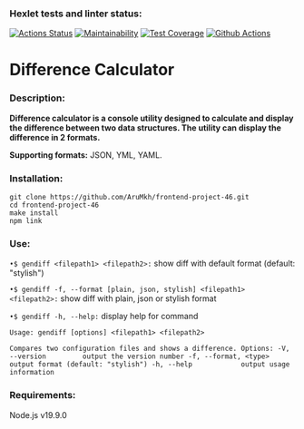 ### Hexlet tests and linter status:
[![Actions Status](https://github.com/AruMkh/frontend-project-46/workflows/hexlet-check/badge.svg)](https://github.com/AruMkh/frontend-project-46/actions)
[![Maintainability](https://api.codeclimate.com/v1/badges/41f42f0bf1b2e63d4c0c/maintainability)](https://codeclimate.com/github/AruMkh/frontend-project-46/maintainability)
[![Test Coverage](https://api.codeclimate.com/v1/badges/41f42f0bf1b2e63d4c0c/test_coverage)](https://codeclimate.com/github/AruMkh/frontend-project-46/test_coverage)
[![Github Actions](https://github.com/AruMkh/frontend-project-46/actions/workflows/steps.yml/badge.svg)]()

# Difference Calculator
### Description:

**Difference calculator is a console utility designed to calculate and display the difference between two data structures. The utility can display the difference in 2 formats.**

**Supporting formats:** JSON, YML, YAML.

### Installation:
    git clone https://github.com/AruMkh/frontend-project-46.git
    cd frontend-project-46
    make install
    npm link

### Use:
``•$ gendiff <filepath1> <filepath2>:`` show diff with default format (default: "stylish")

``•$ gendiff -f, --format [plain, json, stylish] <filepath1> <filepath2>:`` show diff with plain, json or stylish format

``•$ gendiff -h, --help:`` display help for command

``Usage: gendiff [options] <filepath1> <filepath2>``

``
Compares two configuration files and shows a difference.
Options:
-V, --version         output the version number
-f, --format, <type>  output format (default: "stylish")
-h, --help            output usage information
``


### Requirements:
Node.js v19.9.0
